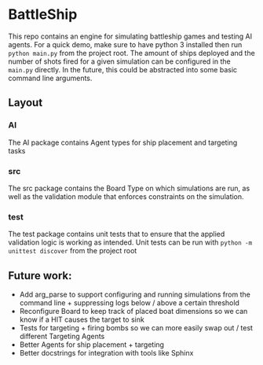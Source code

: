 # BattleShip
This repo contains an engine for simulating battleship games and testing AI agents. For a quick demo, make sure to have python 3 installed then run `python main.py` from the project root. The amount of ships deployed and the number of shots fired for a given simulation can be configured in the `main.py` directly. In the future, this could be abstracted into some basic command line arguments.

## Layout
### AI
The AI package contains Agent types for ship placement and targeting tasks

### src
The src package contains the Board Type on which simulations are run, as well as the validation module that enforces constraints on the simulation.

### test
The test package contains unit tests that to ensure that the applied validation logic is working as intended. Unit tests can be run with `python -m unittest discover` from the project root

## Future work:
- Add arg_parse to support configuring and running simulations from the command line + suppressing logs below / above a certain threshold
- Reconfigure Board to keep track of placed boat dimensions so we can know if a HIT causes the target to sink
- Tests for targeting + firing bombs so we can more easily swap out / test different Targeting Agents
- Better Agents for ship placement + targeting
- Better docstrings for integration with tools like Sphinx


